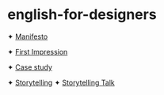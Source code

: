 # english-for-designers
✦ [Manifesto](designmanifesto.pdf)

✦ [First Impression](luongportfolio.pdf)

✦ [Case study](casestudyy.pdf)

✦ [Storytelling](storytelling.pdf)
✦ [Storytelling Talk](https://www.canva.com/design/DAGmm25wDHw/L-ME12zN9ZfWX78ii8Lyrg/edit?utm_content=DAGmm25wDHw&utm_campaign=designshare&utm_medium=link2&utm_source=sharebutton)
